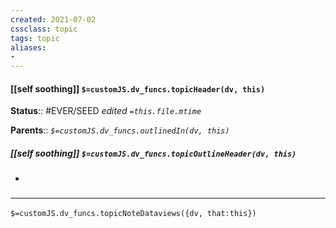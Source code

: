 ```yaml
---
created: 2021-07-02
cssclass: topic
tags: topic
aliases:
- 
---
```


#### [[self soothing]] `$=customJS.dv_funcs.topicHeader(dv, this)`



**Status**:: #EVER/SEED
*edited `=this.file.mtime`*

**Parents**:: 
*`$=customJS.dv_funcs.outlinedIn(dv, this)`*

##### [[self soothing]] `$=customJS.dv_funcs.topicOutlineHeader(dv, this)`

- 


### <hr class="dataviews"/>
`$=customJS.dv_funcs.topicNoteDataviews({dv, that:this})`